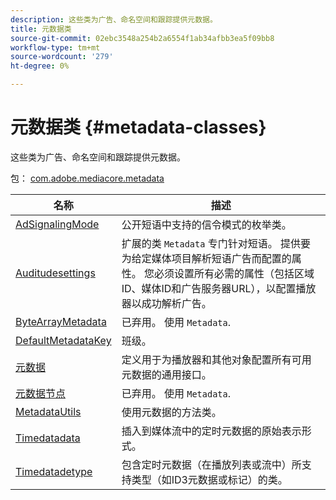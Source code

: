 ```yaml
---
description: 这些类为广告、命名空间和跟踪提供元数据。
title: 元数据类
source-git-commit: 02ebc3548a254b2a6554f1ab34afbb3ea5f09bb8
workflow-type: tm+mt
source-wordcount: '279'
ht-degree: 0%

---
```


# 元数据类 {#metadata-classes}

这些类为广告、命名空间和跟踪提供元数据。

包： [com.adobe.mediacore.metadata](https://help.adobe.com/en_US/primetime/api/psdk/asdoc-dhls_1.4/com/adobe/mediacore/metadata/package-detail.html)

| 名称 | 描述 |
|---|---|
| [AdSignalingMode](https://help.adobe.com/en_US/primetime/api/psdk/asdoc-dhls_1.4/com/adobe/mediacore/metadata/AdSignalingMode.html) | 公开短语中支持的信令模式的枚举类。 |
| [Auditudesettings](https://help.adobe.com/en_US/primetime/api/psdk/asdoc-dhls_1.4/com/adobe/mediacore/metadata/AuditudeSettings.html) | 扩展的类 `Metadata` 专门针对短语。 提供要为给定媒体项目解析短语广告而配置的属性。 您必须设置所有必需的属性（包括区域ID、媒体ID和广告服务器URL），以配置播放器以成功解析广告。 |
| [ByteArrayMetadata](https://help.adobe.com/en_US/primetime/api/psdk/asdoc-dhls_1.4/com/adobe/mediacore/metadata/ByteArrayMetadata.html) | 已弃用。 使用 `Metadata`. |
| [DefaultMetadataKey](https://help.adobe.com/en_US/primetime/api/psdk/asdoc-dhls_1.4/com/adobe/mediacore/metadata/DefaultMetadataKeys.html) | 班级。 |
| [元数据](https://help.adobe.com/en_US/primetime/api/psdk/asdoc-dhls_1.4/com/adobe/mediacore/metadata/Metadata.html) | 定义用于为播放器和其他对象配置所有可用元数据的通用接口。 |
| [元数据节点](https://help.adobe.com/en_US/primetime/api/psdk/asdoc-dhls_1.4/com/adobe/mediacore/metadata/MetadataNode.html) | 已弃用。 使用 `Metadata`. |
| [MetadataUtils](https://help.adobe.com/en_US/primetime/api/psdk/asdoc-dhls_1.4/com/adobe/mediacore/metadata/MetadataUtils.html) | 使用元数据的方法类。 |
| [Timedatadata](https://help.adobe.com/en_US/primetime/api/psdk/asdoc-dhls_1.4/com/adobe/mediacore/metadata/TimedMetadata.html) | 插入到媒体流中的定时元数据的原始表示形式。 |
| [Timedatadetype](https://help.adobe.com/en_US/primetime/api/psdk/asdoc-dhls_1.4/com/adobe/mediacore/metadata/TimedMetadataType.html) | 包含定时元数据（在播放列表或流中）所支持类型（如ID3元数据或标记）的类。 |
